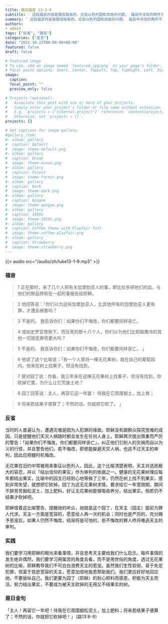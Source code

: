 ```yaml
---
title: 路加福音 13:1-9
subtitle: ' 这段福音内容是路加独有的，论及以色列国和百姓的问题。 福音中涉及的两件不幸之事，实质上引发了同样的问题：这是天主特别实行的审判行动吗？ 天主是否按照众人所应得的予以报应？ 耶稣强调每个人悔改的需要。 旧约以色列民常把灾难视为对罪的惩罚（申第28章），这种观念也常反映在耶稣时代（若9:2-3；路5:20-24）。 耶稣本人则对基督徒提出方向性的改变，愿意让他们从另一个角度看问题；祂说：「你们若不悔改，都要同样灭亡！」悔改不是一种情绪，不是理性上的认同，而是心意转变，回归上主，行为导正，重新找回幸福的方向！'
summary: ' 这段福音内容是路加独有的，论及以色列国和百姓的问题。 福音中涉及的两件不幸之事，实质上引发了同样的问题：这是天主特别实行的审判行动吗？ 天主是否按照众人所应得的予以报应？ 耶稣强调每个人悔改的需要。 旧约以色列民常把灾难视为对罪的惩罚（申第28章），这种观念也常反映在耶稣时代（若9:2-3；路5:20-24）。 耶稣本人则对基督徒提出方向性的改变，愿意让他们从另一个角度看问题；祂说：「你们若不悔改，都要同样灭亡！」悔改不是一种情绪，不是理性上的认同，而是心意转变，回归上主，行为导正，重新找回幸福的方向！'
authors:
- admin
tags: ["反省", "路加"]
categories: ["圣言"]
date: "2021-10-23T00:00:00+08:00"
featured: false
draft: false

# Featured image
# To use, add an image named `featured.jpg/png` to your page's folder.
# Focal point options: Smart, Center, TopLeft, Top, TopRight, Left, Right, BottomLeft, Bottom, BottomRight
image:
  caption:
  focal_point: ""
  preview_only: false

# Projects (optional).
#   Associate this post with one or more of your projects.
#   Simply enter your project's folder or file name without extension.
#   E.g. `projects = ["internal-project"]` references `content/project/deep-learning/index.md`.
#   Otherwise, set `projects = []`.
projects: []

# Set captions for image gallery.
#gallery_item:
#- album: gallery
#  caption: Default
#  image: theme-default.png
#- album: gallery
#  caption: Ocean
#  image: theme-ocean.png
#- album: gallery
#  caption: Forest
#  image: theme-forest.png
#- album: gallery
#  caption: Dark
#  image: theme-dark.png
#- album: gallery
#  caption: Apogee
#  image: theme-apogee.png
#- album: gallery
#  caption: 1950s
#  image: theme-1950s.png
#- album: gallery
#  caption: Coffee theme with Playfair font
#  image: theme-coffee-playfair.png
#- album: gallery
#  caption: Strawberry
#  image: theme-strawberry.png
---
```


{{< audio src="/audio/zh/luke13-1-9.mp3" >}}

### 福音
> 1 正在那时，来了几个人把有关加里肋亚人的事，即比拉多把他们的血，与他们的祭品搀和在一起的事报告给耶稣。

> 2 他回答说：「你们以为这些加里肋亚人，比其他所有的加里肋亚人更有罪，才遭此祸害吗？

> 3 不是的。 我告诉你们：如果你们不悔改，你们都要同样丧亡。

> 4 或如史罗亚塔倒下，而压死的那十八个人，你们以为他们比耶路撒冷的其他一切居民罪债更大吗？

> 5 不是的。 我告诉你们：如果你们不悔改，你们都要同样丧亡。  」

> 6 他讲了这个比喻说：「有一个人曾将一棵无花果树，栽在自己的葡萄园内。他来在树上找果子，但没有找到，

> 7 便对园丁说：你看，我三年来在这棵无花果树上找果子，但没有找到，你砍掉它罢，为什么让它荒废土地？

> 8 园丁回答说：主人，再容它这一年罢！ 待我在它周围掘土，加上粪；

> 9 将来若结果子便算了；不然的话，你就把它砍了。  」

### 反省
当时的人普遍认为，遭遇灾难是因为人犯罪的缘故。耶稣没有跟群众探究苦难的成因，只是提醒他们天灾人祸随时都会发生在任何人身上。耶稣两次提出慎重而严厉的警告：「如果你们不悔改，你们都要同样丧亡」，纠正他们引别人的灾祸而自以为义的行径，并且警告他们，若不悔改，即使能躲避天灾人祸，也逃不过天主的审判，因此应把握时机悔改。

无花果在旧约中常被用来象征以色列人，因此，这个比喻清楚表明，天主对选民极大的容忍，并以「结出信仰的果实」作为审判的依据之一。健康的无花果树理应每年都结出果实，比喻中的园主已经耐心地等候了三年，仍然在树上找不到果实，感到非常失望，就想把它砍掉。园丁为这无花果树求情，要求给它一年宽限期，期间不辞劳苦掘松泥土，加上肥料，好让无花果树能够吸收养分，结出果实，倘若仍不结果才砍掉吧。

耶稣借着这比喻警告、提醒祂的听众，祂就是这个园丁，在天主（园主）面前为罪人代求。天主一方面是宽容的，愿意给人再一次的机会；同时也是严厉的，充分赐予恩宠后，如果人仍然不悔改，结局将是可怕的，拒不悔改的罪人终将难逃天主的审判。

### 实践
我们要学习用耶稣的眼光来看事情，并且思考天主要给我们什么启示。每件事情的发生绝非偶然，我们要学习用属灵的角度去看，而不是用世俗的角度。透过无花果树的比喻，耶稣教导我们不可白白浪费天主的恩宠。虽然我们生性软弱，易于失足犯罪，但富于慈悲宽容的天主，愿意加倍地施恩帮助我们，我们更应好好地回应祂，不要放纵自己。我们更要为园丁（耶稣）的耐心照料而感恩，积极为天主而活，努力结出果实，不要成为被天主砍掉的无用又不结果实的树。

### 是日金句
「主人！再留它一年吧！待我在它周围掘松泥土，加上肥料；将来若结果子便算了；不然的话，你就把它砍掉吧！」（路13:8-9）
